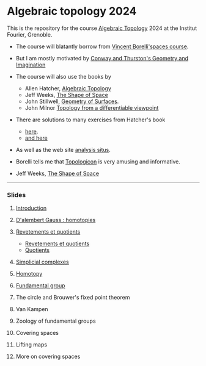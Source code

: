 # Algebraic topology 2024

This is the repository for the course [Algebraic Topology](https://analysis-situs.math.cnrs.fr/Qu-est-ce-que-la-topologie-algebrique.html) 2024 at the
Institut Fourier, Grenoble. 

- The course will blatantly  borrow from [Vincent Borelli'spaces course](https://math.univ-lyon1.fr/homes-www/borrelli/Espace_etudiant/).
- But I am mostly motivated by [Conway and Thurston's Geometry and
Imagination](https://arxiv.org/pdf/1804.03055) 
- The course will also use the books by 
    - Allen Hatcher, [Algebraic Topology](https://pi.math.cornell.edu/~hatcher/AT/AT.pdf)
    - Jeff Weeks, [The Shape of Space](https://www.cs.ubc.ca/~tmm/gc/supplements/ExploringTheShapeOfSpace.pdf)
    - John Stillwell, [Geometry of Surfaces](https://archive.org/details/geometryofsurfac0000stil/page/n235/mode/2up).
    - John Milnor [Topology from a differentiable viewpoint](https://math.uchicago.edu/~may/REU2017/MilnorDiff.pdf)

- There are solutions to many exercises from Hatcher's book
    - [here](https://riemannianhunger.wordpress.com/solutions-to-algebraic-topology-by-allen-hatcher/).
    - [and here](https://guanyulee.github.io/Hatcher.pdf)
- As well as the web site [analysis situs](https://analysis-situs.math.cnrs.fr/).
- Borelli tells me that
[Topologicon](https://permamath.e-monsite.com/medias/files/petit-jean-pierre-le-topologicon.pdf) is very amusing and informative.
- Jeff Weeks, [The Shape of Space](https://www.geometrygames.org/ShapeOfSpace/index.html)

---

### Slides


1. [Introduction](https://htmlpreview.github.io/?https://github.com/macbuse/ALG_TOP/blob/master/intro.html)
1.   [D'alembert Gauss : homotopies](https://htmlpreview.github.io/?https://github.com/macbuse/ALG_TOP/blob/master/gauss_dalembert.html)
1. [Revetements et quotients](https://htmlpreview.github.io/?https://github.com/macbuse/ALG_TOP/blob/master/revetments.html)
    - [Revetements et quotients](https://htmlpreview.github.io/?https://github.com/macbuse/ALG_TOP/blob/master/revetments.html)
    - [Quotients](https://htmlpreview.github.io/?https://github.com/macbuse/ALG_TOP/blob/master/quotients.html)


1. [Simplicial complexes](https://htmlpreview.github.io/?https://github.com/macbuse/ALG_TOP/blob/master/simp.html)
1. [Homotopy](https://htmlpreview.github.io/?https://github.com/macbuse/ALG_TOP/blob/master/homotop.html)
1. [Fundamental group](https://htmlpreview.github.io/?https://github.com/macbuse/ALG_TOP/blob/master/gpe_fonda.html)
1. The circle and Brouwer's fixed point theorem
1. Van Kampen
1. Zoology of fundamental groups
1. Covering spaces
1. Lifting maps
1. More on covering spaces

